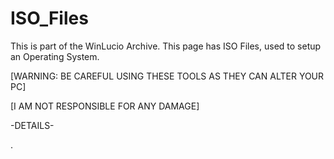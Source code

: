 # ISO_Files
This is part of the WinLucio Archive. This page has ISO Files, used to setup an Operating System.

[WARNING: BE CAREFUL USING THESE TOOLS AS THEY CAN ALTER YOUR PC]

[I AM NOT RESPONSIBLE FOR ANY DAMAGE]

-DETAILS-

.
